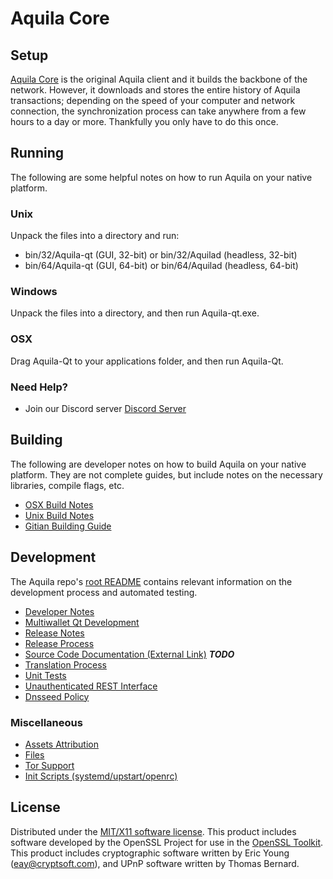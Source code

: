 Aquila Core
=====================

Setup
---------------------
[Aquila Core](http://savebitcoin.io) is the original Aquila client and it builds the backbone of the network. However, it downloads and stores the entire history of Aquila transactions; depending on the speed of your computer and network connection, the synchronization process can take anywhere from a few hours to a day or more. Thankfully you only have to do this once.

Running
---------------------
The following are some helpful notes on how to run Aquila on your native platform.

### Unix

Unpack the files into a directory and run:

- bin/32/Aquila-qt (GUI, 32-bit) or bin/32/Aquilad (headless, 32-bit)
- bin/64/Aquila-qt (GUI, 64-bit) or bin/64/Aquilad (headless, 64-bit)

### Windows

Unpack the files into a directory, and then run Aquila-qt.exe.

### OSX

Drag Aquila-Qt to your applications folder, and then run Aquila-Qt.

### Need Help?

* Join our Discord server [Discord Server](https://discord.savebitcoin.io)

Building
---------------------
The following are developer notes on how to build Aquila on your native platform. They are not complete guides, but include notes on the necessary libraries, compile flags, etc.

- [OSX Build Notes](build-osx.md)
- [Unix Build Notes](build-unix.md)
- [Gitian Building Guide](gitian-building.md)

Development
---------------------
The Aquila repo's [root README](https://github.com/Aquila/Aquila/blob/master/README.md) contains relevant information on the development process and automated testing.

- [Developer Notes](developer-notes.md)
- [Multiwallet Qt Development](multiwallet-qt.md)
- [Release Notes](release-notes.md)
- [Release Process](release-process.md)
- [Source Code Documentation (External Link)](https://dev.visucore.com/bitcoin/doxygen/) ***TODO***
- [Translation Process](translation_process.md)
- [Unit Tests](unit-tests.md)
- [Unauthenticated REST Interface](REST-interface.md)
- [Dnsseed Policy](dnsseed-policy.md)

### Miscellaneous
- [Assets Attribution](assets-attribution.md)
- [Files](files.md)
- [Tor Support](tor.md)
- [Init Scripts (systemd/upstart/openrc)](init.md)

License
---------------------
Distributed under the [MIT/X11 software license](http://www.opensource.org/licenses/mit-license.php).
This product includes software developed by the OpenSSL Project for use in the [OpenSSL Toolkit](https://www.openssl.org/). This product includes
cryptographic software written by Eric Young ([eay@cryptsoft.com](mailto:eay@cryptsoft.com)), and UPnP software written by Thomas Bernard.
